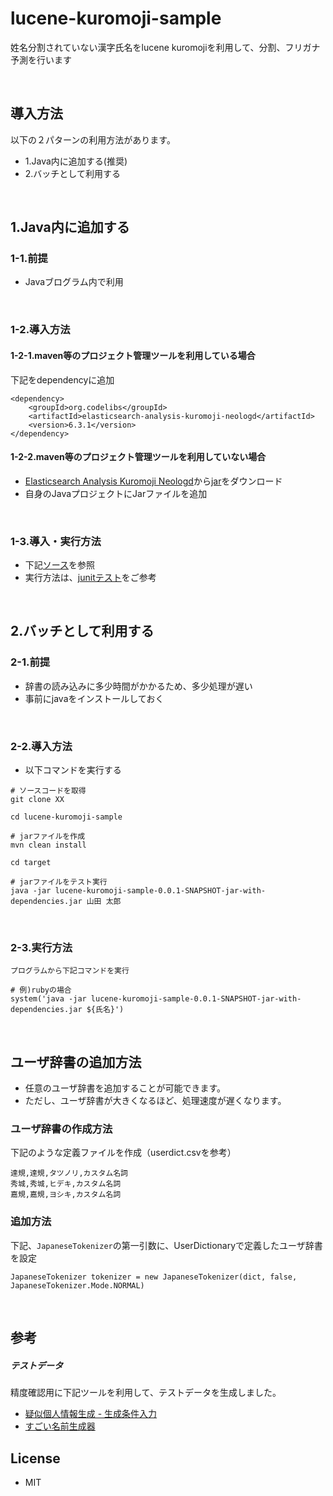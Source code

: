 # lucene-kuromoji-sample
姓名分割されていない漢字氏名をlucene kuromojiを利用して、分割、フリガナ予測を行います

<br />

## 導入方法
以下の２パターンの利用方法があります。
* 1.Java内に追加する(推奨)
* 2.バッチとして利用する

<br />

## 1.Java内に追加する
### 1-1.前提
* Javaブログラム内で利用

<br />

### 1-2.導入方法
#### 1-2-1.maven等のプロジェクト管理ツールを利用している場合
下記をdependencyに追加

```
<dependency>
    <groupId>org.codelibs</groupId>
    <artifactId>elasticsearch-analysis-kuromoji-neologd</artifactId>
    <version>6.3.1</version>
</dependency>
```

#### 1-2-2.maven等のプロジェクト管理ツールを利用していない場合
* [Elasticsearch Analysis Kuromoji Neologd](https://mvnrepository.com/artifact/org.codelibs/elasticsearch-analysis-kuromoji-neologd/6.3.1)から[jar](http://central.maven.org/maven2/org/codelibs/elasticsearch-analysis-kuromoji-neologd/6.3.1/elasticsearch-analysis-kuromoji-neologd-6.3.1.jar)をダウンロード
* 自身のJavaプロジェクトにJarファイルを追加

<br />

### 1-3.導入・実行方法
* 下記[ソース]()を参照
* 実行方法は、[junitテスト]()をご参考

<br />

## 2.バッチとして利用する
### 2-1.前提
* 辞書の読み込みに多少時間がかかるため、多少処理が遅い
* 事前にjavaをインストールしておく

<br />

### 2-2.導入方法
* 以下コマンドを実行する


```
# ソースコードを取得
git clone XX

cd lucene-kuromoji-sample

# jarファイルを作成
mvn clean install

cd target

# jarファイルをテスト実行
java -jar lucene-kuromoji-sample-0.0.1-SNAPSHOT-jar-with-dependencies.jar 山田 太郎
```

<br />

### 2-3.実行方法

```
プログラムから下記コマンドを実行

# 例)rubyの場合
system('java -jar lucene-kuromoji-sample-0.0.1-SNAPSHOT-jar-with-dependencies.jar ${氏名}')                                                                                               
```

<br />

## ユーザ辞書の追加方法
* 任意のユーザ辞書を追加することが可能できます。
* ただし、ユーザ辞書が大きくなるほど、処理速度が遅くなります。

### ユーザ辞書の作成方法
下記のような定義ファイルを作成（userdict.csvを参考）

```
達規,達規,タツノリ,カスタム名詞
秀城,秀城,ヒデキ,カスタム名詞
嘉規,嘉規,ヨシキ,カスタム名詞
```

### 追加方法

下記、```JapaneseTokenizer```の第一引数に、UserDictionaryで定義したユーザ辞書を設定


```
JapaneseTokenizer tokenizer = new JapaneseTokenizer(dict, false, JapaneseTokenizer.Mode.NORMAL)
```

<br />

## 参考
##### テストデータ
精度確認用に下記ツールを利用して、テストデータを生成しました。
* [疑似個人情報生成 - 生成条件入力](https://hogehoge.tk/personal/generator/?)
* [すごい名前生成器](https://namegen.jp/)

## License
* MIT
